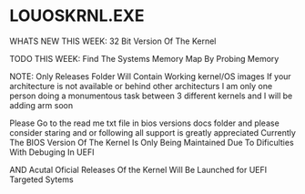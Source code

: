 # LOUOSKRNL.EXE

WHATS NEW THIS WEEK: 32 Bit Version Of The Kernel

TODO THIS WEEK: Find The Systems Memory Map By Probing Memory  

NOTE: Only Releases Folder Will Contain Working kernel/OS images
If your architecture is not available or behind other architecturs
I am only one person doing a monumentous task between 3 different 
kernels and I will be adding arm soon
 
Please Go to the read me txt 
file in bios versions docs folder
and please consider staring and 
or following all support is greatly 
appreciated Currently The BIOS Version
Of The Kernel Is Only Being Maintained 
Due To Dificulties With Debuging In UEFI

AND Acutal Oficial Releases Of the Kernel
Will Be Launched for UEFI Targeted Sytems


